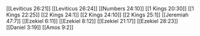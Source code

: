 [[Leviticus 26:21]]
[[Leviticus 26:24]]
[[Numbers 24:10]]
[[1 Kings 20:30]]
[[1 Kings 22:25]]
[[2 Kings 24:1]]
[[2 Kings 24:10]]
[[2 Kings 25:1]]
[[Jeremiah 47:7]]
[[Ezekiel 6:11]]
[[Ezekiel 8:12]]
[[Ezekiel 21:17]]
[[Ezekiel 28:23]]
[[Daniel 3:19]]
[[Amos 9:2]]
